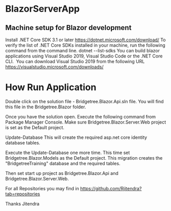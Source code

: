 # BlazorServerApp

## Machine setup for Blazor development
Install .NET Core SDK 3.1 or later https://dotnet.microsoft.com/download/
To verify the list of .NET Core SDKs installed in your machine, run the following command from the command line.
     dotnet --list-sdks
You can build blazor applications using Visual Studio 2019, Visual Studio Code or the .NET Core CLI. 
You can download Visual Studio 2019 from the following URL
https://visualstudio.microsoft.com/downloads/

# How Run Application
Double click on the solution file - Bridgetree.Blazor.Api.sln file. You will find this file in the Bridgetree.Blazor folder.

Once you have the solution open. Execute the following command from Package Manager Console. Make sure Bridgetree.Blazor.Server.Web project is set as the Default project.

Update-Database
This will create the required asp.net core identity database tables.

Execute the Update-Database one more time. This time set Bridgetree.Blazor.Models as the Default project. This migration creates the "BridgetreeTraining" database and the required tables.

Then set start up project as Bridgetree.Blazor.Api and Bridgetree.Blazor.Server.Web.

For all Repositories you may find in
https://github.com/Rjitendra?tab=repositories

Thanks
Jitendra


